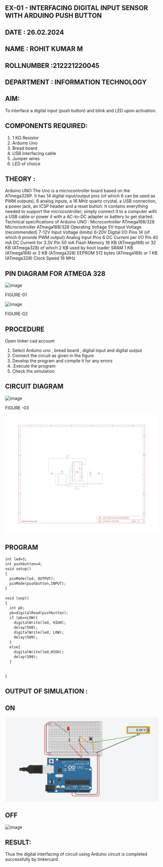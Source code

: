 ## EX-01 - INTERFACING DIGITAL INPUT SENSOR WITH ARDUINO PUSH BUTTON
## DATE : 26.02.2024
## NAME : ROHIT KUMAR M																             
## ROLLNUMBER :212221220045
## DEPARTMENT : INFORMATION TECHNOLOGY


## AIM:
To interface a digital input (push button) and blink and LED upon activation.
## COMPONENTS REQUIRED:
1.	1 KΩ Resistor 
2.	Arduino Uno 
3.	Bread board 
4.	USB Interfacing cable 
5.	Jumper wires 
6.	LED of choice
## THEORY :
Arduino UNO
 	  The Uno is a microcontroller board based on the ATmega328P. It has 14 digital input/output pins (of which 6 can be used as PWM outputs), 6 analog inputs, a 16 MHz quartz crystal, a USB connection, a power jack, an ICSP header and a reset button. It contains everything needed to support the microcontroller; simply connect it to a computer with a USB cable or power it with a AC-to-DC adapter or battery to get started.
	Technical specifications of Arduino UNO :
Microcontroller	ATmega168/328
Microcontroller	ATmega168/328
Operating Voltage	5V
Input Voltage (recommended)	7-12V
Input Voltage (limits)	6-20V
Digital I/O Pins	14 (of which 6 provide PWM output)
Analog Input Pins	6
DC Current per I/O Pin	40 mA
DC Current for 3.3V Pin	50 mA
Flash Memory	16 KB (ATmega168) or 32 KB (ATmega328) of which 2 KB used by boot loader
SRAM	1 KB (ATmega168) or 2 KB (ATmega328)
EEPROM	512 bytes (ATmega168) or 1 KB (ATmega328)
Clock Speed	16 MHz
##
##
## PIN DIAGRAM FOR ATMEGA 328
 
![image](https://user-images.githubusercontent.com/36288975/163530394-115baee4-7ed1-49fe-9cce-d7b625e11e85.png)

FIGURE-01

![image](https://user-images.githubusercontent.com/36288975/163530431-4d390e98-0942-42d8-95b8-f57d348e6ad8.png)

FIGURE-02
##
##
##
##
##
##
## PROCEDURE 
 Open tinker cad account 
1.	Select Arduino uno , bread board , digital input and digital output 
2.	Connect the circuit as given in the figure 
3.	Develop the program and compile it for any errors 
4.	 .Execute the program 
5.	Check the simulation 

## CIRCUIT DIAGRAM 

![image](https://user-images.githubusercontent.com/36288975/163530437-87a0afbd-b3c9-44ad-b907-5de63486fb9d.png)

FIGURE -03

![image](https://github.com/rohitkumar20700000/-INTERFACING-DIGITAL-INPUT-SENSOR-WITH-ARDUINO-PUSH-BUTTON-/blob/main/EX-01%20Rohit%20kumar%20M(212221220045)_page-0001.jpg)

##
##
##
##
##
##
##
##
##
## PROGRAM 
```
int led=3;
int pushbutton=4;
void setup()
{
  pinMode(led, OUTPUT);
  pinMode(pushbutton,INPUT);
}

void loop()
{
  int pb;
  pb=digitalRead(pushbutton);
  if (pb==LOW){
    digitalWrite(led, HIGH);
    delay(500);
    digitalWrite(led, LOW);
    delay(500);
  }
  else{
    digitalWrite(led,HIGH);
    delay(500);
  }
    
   
}
```
## OUTPUT OF SIMULATION :

## ON
![image](https://github.com/rohitkumar20700000/-INTERFACING-DIGITAL-INPUT-SENSOR-WITH-ARDUINO-PUSH-BUTTON-/blob/main/Screenshot%202024-02-16%20154740.png)

## OFF

![image](https://github.com/rohitkumar20700000/-INTERFACING-DIGITAL-INPUT-SENSOR-WITH-ARDUINO-PUSH-BUTTON-/assets/130482461/ff714c6c-01c9-44d1-8c3b-260e26594adc)



## RESULT:
Thus the digital interfacing of circuit using Arduino circuit is completed successfully by tinkercard 
